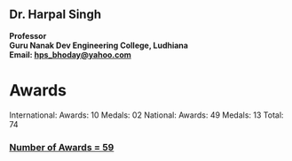 ## Dr. Harpal Singh
**Professor**  
**Guru Nanak Dev Engineering College, Ludhiana**  
**Email: hps_bhoday@yahoo.com**

# Awards
International:  Awards: 10
Medals: 02
National: Awards: 49
Medals: 13
Total: 74

### [Number of Awards = 59](../Documents/Biodata2.pdf)
